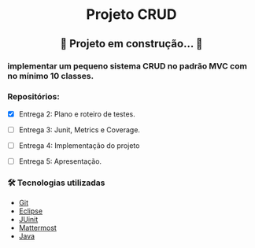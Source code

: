 <h1 align="center">Projeto CRUD</h1>

<h2 align="center"> 
	🚧  Projeto  em construção...  🚧
</h2>

<h3> implementar um pequeno sistema CRUD no padrão MVC com no mínimo 10 classes. </h3>

 <h3> Repositórios: </h3> 
 
- [x] Entrega 2: Plano e roteiro de testes.
- [ ] Entrega 3: Junit,  Metrics e Coverage.
- [ ] Entrega 4: Implementação do projeto
- [ ] Entrega 5: Apresentação.


### 🛠 Tecnologias utilizadas
- [Git](https://git-scm.com/)
- [Eclipse](https://www.eclipse.org/downloads/)
- [JUinit](https://junit.org/junit5/)
- [Mattermost](http://mattermost.jeanpaullopes.pro.br:8065/login)
- [Java](https://www.java.com/pt-BR/)
  
